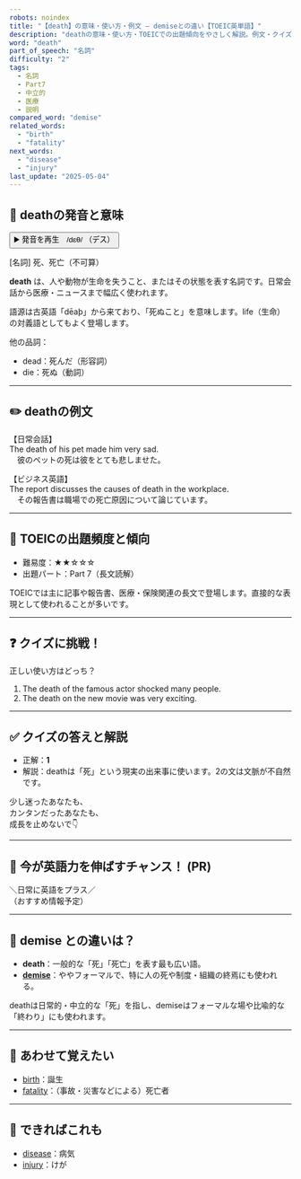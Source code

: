 ```yaml
---
robots: noindex
title: "【death】の意味・使い方・例文 ― demiseとの違い【TOEIC英単語】"
description: "deathの意味・使い方・TOEICでの出題傾向をやさしく解説。例文・クイズ付きでdemiseとの違いもわかりやすく学べます。"
word: "death"
part_of_speech: "名詞"
difficulty: "2"
tags:
  - 名詞
  - Part7
  - 中立的
  - 医療
  - 説明
compared_word: "demise"
related_words:
  - "birth"
  - "fatality"
next_words:
  - "disease"
  - "injury"
last_update: "2025-05-04"
---
```


## 🔰 deathの発音と意味

<button class="play-audio" onclick="playTTS('death')">
  <span class="play-audio-main">
    ▶️ 発音を再生　/dɛθ/
  </span>
  <span class="play-audio-sub">
    （デス）
  </span>
</button>

[名詞] 死、死亡（不可算）

**death** は、人や動物が生命を失うこと、またはその状態を表す名詞です。日常会話から医療・ニュースまで幅広く使われます。

語源は古英語「dēaþ」から来ており、「死ぬこと」を意味します。life（生命）の対義語としてもよく登場します。

他の品詞：  
- dead：死んだ（形容詞）
- die：死ぬ（動詞）

---

## ✏️ deathの例文

【日常会話】  
The death of his pet made him very sad.  
　彼のペットの死は彼をとても悲しませた。

【ビジネス英語】  
The report discusses the causes of death in the workplace.  
　その報告書は職場での死亡原因について論じています。

---

## 🎯 TOEICの出題頻度と傾向

- 難易度：★★☆☆☆
- 出題パート：Part 7（長文読解）

TOEICでは主に記事や報告書、医療・保険関連の長文で登場します。直接的な表現として使われることが多いです。

---

## ❓ クイズに挑戦！

正しい使い方はどっち？

1. The death of the famous actor shocked many people.  
2. The death on the new movie was very exciting.

---

## ✅ クイズの答えと解説

- 正解：**1**
- 解説：deathは「死」という現実の出来事に使います。2の文は文脈が不自然です。

少し迷ったあなたも、  
カンタンだったあなたも、  
成長を止めないで👇️

---

## 🚀 今が英語力を伸ばすチャンス！ (PR)

<div class="info-center">
＼日常に英語をプラス／<br>  
（おすすめ情報予定）
</div>

---

## 🤔  demise との違いは？

- **death**：一般的な「死」「死亡」を表す最も広い語。
- **[demise](/demise)**：ややフォーマルで、特に人の死や制度・組織の終焉にも使われる。

deathは日常的・中立的な「死」を指し、demiseはフォーマルな場や比喩的な「終わり」にも使われます。

---

## 🧩 あわせて覚えたい

- [birth](/birth)：誕生
- [fatality](/fatality)：（事故・災害などによる）死亡者

---

## 📖 できればこれも

- [disease](/disease)：病気
- [injury](/injury)：けが

<!-- cvid: aid22_bid23 -->
